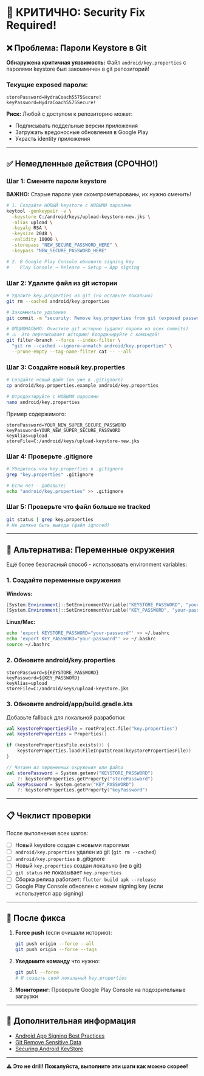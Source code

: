 # 🚨 КРИТИЧНО: Security Fix Required!

## ❌ Проблема: Пароли Keystore в Git

**Обнаружена критичная уязвимость:** Файл `android/key.properties` с паролями keystore был закоммичен в git репозиторий!

### Текущие exposed пароли:
```
storePassword=HydraCoach5575Secure!
keyPassword=HydraCoach5575Secure!
```

**Риск:** Любой с доступом к репозиторию может:
- Подписывать поддельные версии приложения
- Загружать вредоносные обновления в Google Play
- Украсть identity приложения

---

## ✅ Немедленные действия (СРОЧНО!)

### Шаг 1: Смените пароли keystore

**ВАЖНО:** Старые пароли уже скомпрометированы, их нужно сменить!

```bash
# 1. Создайте НОВЫЙ keystore с НОВЫМИ паролями
keytool -genkeypair -v \
  -keystore C:/android/keys/upload-keystore-new.jks \
  -alias upload \
  -keyalg RSA \
  -keysize 2048 \
  -validity 10000 \
  -storepass "NEW_SECURE_PASSWORD_HERE" \
  -keypass "NEW_SECURE_PASSWORD_HERE"

# 2. В Google Play Console обновите signing key
#    Play Console → Release → Setup → App signing
```

### Шаг 2: Удалите файл из git истории

```bash
# Удалите key.properties из git (но оставьте локально)
git rm --cached android/key.properties

# Закоммитьте удаление
git commit -m "security: Remove key.properties from git (exposed passwords)"

# ОПЦИОНАЛЬНО: Очистите git историю (удалит пароли из всех commits)
# ⚠️  Это переписывает историю! Координируйте с командой!
git filter-branch --force --index-filter \
  "git rm --cached --ignore-unmatch android/key.properties" \
  --prune-empty --tag-name-filter cat -- --all
```

### Шаг 3: Создайте новый key.properties

```bash
# Создайте новый файл (он уже в .gitignore)
cp android/key.properties.example android/key.properties

# Отредактируйте с НОВЫМИ паролями
nano android/key.properties
```

Пример содержимого:
```properties
storePassword=YOUR_NEW_SUPER_SECURE_PASSWORD
keyPassword=YOUR_NEW_SUPER_SECURE_PASSWORD
keyAlias=upload
storeFile=C:/android/keys/upload-keystore-new.jks
```

### Шаг 4: Проверьте .gitignore

```bash
# Убедитесь что key.properties в .gitignore
grep "key.properties" .gitignore

# Если нет - добавьте:
echo "android/key.properties" >> .gitignore
```

### Шаг 5: Проверьте что файл больше не tracked

```bash
git status | grep key.properties
# Не должно быть вывода (файл ignored)
```

---

## 🔐 Альтернатива: Переменные окружения

Ещё более безопасный способ - использовать environment variables:

### 1. Создайте переменные окружения

**Windows:**
```powershell
[System.Environment]::SetEnvironmentVariable("KEYSTORE_PASSWORD", "your-password", "User")
[System.Environment]::SetEnvironmentVariable("KEY_PASSWORD", "your-password", "User")
```

**Linux/Mac:**
```bash
echo 'export KEYSTORE_PASSWORD="your-password"' >> ~/.bashrc
echo 'export KEY_PASSWORD="your-password"' >> ~/.bashrc
source ~/.bashrc
```

### 2. Обновите android/key.properties

```properties
storePassword=${KEYSTORE_PASSWORD}
keyPassword=${KEY_PASSWORD}
keyAlias=upload
storeFile=C:/android/keys/upload-keystore.jks
```

### 3. Обновите android/app/build.gradle.kts

Добавьте fallback для локальной разработки:

```kotlin
val keystorePropertiesFile = rootProject.file("key.properties")
val keystoreProperties = Properties()

if (keystorePropertiesFile.exists()) {
    keystoreProperties.load(FileInputStream(keystorePropertiesFile))
}

// Читаем из переменных окружения или файла
val storePassword = System.getenv("KEYSTORE_PASSWORD")
    ?: keystoreProperties.getProperty("storePassword")
val keyPassword = System.getenv("KEY_PASSWORD")
    ?: keystoreProperties.getProperty("keyPassword")
```

---

## 📋 Чеклист проверки

После выполнения всех шагов:

- [ ] Новый keystore создан с новыми паролями
- [ ] `android/key.properties` удален из git (`git rm --cached`)
- [ ] `android/key.properties` в .gitignore
- [ ] Новый `key.properties` создан локально (не в git)
- [ ] `git status` не показывает `key.properties`
- [ ] Сборка релиза работает: `flutter build apk --release`
- [ ] Google Play Console обновлен с новым signing key (если используется app signing)

---

## 🚀 После фикса

1. **Force push** (если очищали историю):
   ```bash
   git push origin --force --all
   git push origin --force --tags
   ```

2. **Уведомите команду** что нужно:
   ```bash
   git pull --force
   # И создать свой локальный key.properties
   ```

3. **Мониторинг**: Проверьте Google Play Console на подозрительные загрузки

---

## 🔗 Дополнительная информация

- [Android App Signing Best Practices](https://developer.android.com/studio/publish/app-signing)
- [Git Remove Sensitive Data](https://docs.github.com/en/authentication/keeping-your-account-and-data-secure/removing-sensitive-data-from-a-repository)
- [Securing Android KeyStore](https://developer.android.com/privacy-and-security/keystore)

---

**⚠️  Это не drill! Пожалуйста, выполните эти шаги как можно скорее!**

